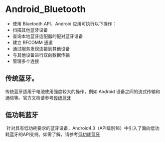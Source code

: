# Android_Bluetooth
- 使用 Bluetooth API，Android 应用可执行以下操作：
- 扫描其他蓝牙设备
- 查询本地蓝牙适配器的配对蓝牙设备
- 建立 RFCOMM 通道
- 通过服务发现连接到其他设备
- 与其他设备进行双向数据传输
- 管理多个连接

## 传统蓝牙。
  传统蓝牙适用于电池使用强度较大的操作，例如 Android 设备之间的流式传输和通信等。官方文档请参考[传统蓝牙](https://developer.android.google.cn/guide/topics/connectivity/bluetooth.html)
## 低功耗蓝牙
  针对具有低功耗要求的蓝牙设备，Android4.3（API级别18）中引入了面向低功耗蓝牙的API支持。如需了解，请参考[低功耗蓝牙](https://developer.android.google.cn/guide/topics/connectivity/bluetooth-le.html)
